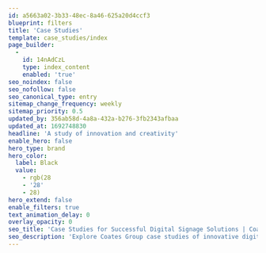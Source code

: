 ```yaml
---
id: a5663a02-3b33-48ec-8a46-625a20d4ccf3
blueprint: filters
title: 'Case Studies'
template: case_studies/index
page_builder:
  -
    id: 14nAdCzL
    type: index_content
    enabled: 'true'
seo_noindex: false
seo_nofollow: false
seo_canonical_type: entry
sitemap_change_frequency: weekly
sitemap_priority: 0.5
updated_by: 356ab58d-4a8a-432a-b276-3fb2343afbaa
updated_at: 1692748830
headline: 'A study of innovation and creativity'
enable_hero: false
hero_type: brand
hero_color:
  label: Black
  value:
    - rgb(28
    - '28'
    - 28)
hero_extend: false
enable_filters: true
text_animation_delay: 0
overlay_opacity: 0
seo_title: 'Case Studies for Successful Digital Signage Solutions | Coates Group'
seo_description: 'Explore Coates Group case studies of innovative digital signage and merchandising solutions for leading global brands. Read on to learn more.'
---
```

